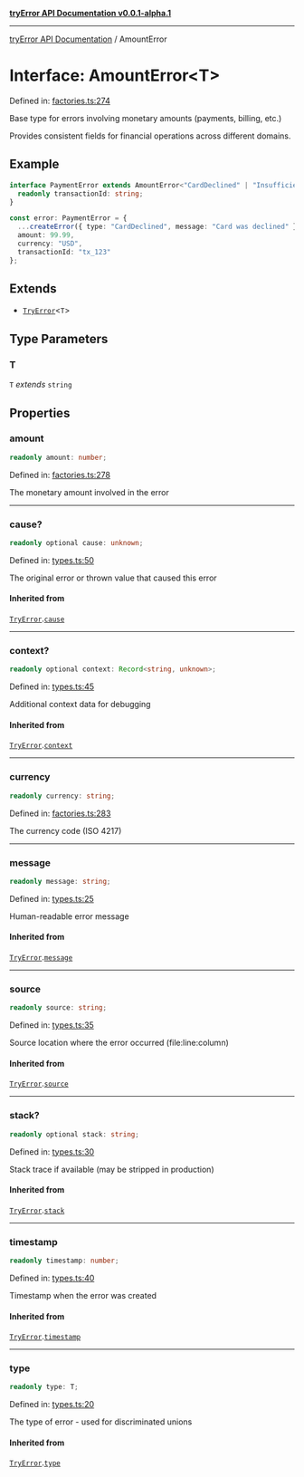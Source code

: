 [**tryError API Documentation v0.0.1-alpha.1**](../index.md)

***

[tryError API Documentation](../index.md) / AmountError

# Interface: AmountError\<T\>

Defined in: [factories.ts:274](https://github.com/oconnorjohnson/tryError/blob/e3ae0308069a4fba073f4543d527ad76373db795/src/factories.ts#L274)

Base type for errors involving monetary amounts (payments, billing, etc.)

Provides consistent fields for financial operations across different domains.

## Example

```typescript
interface PaymentError extends AmountError<"CardDeclined" | "InsufficientFunds"> {
  readonly transactionId: string;
}

const error: PaymentError = {
  ...createError({ type: "CardDeclined", message: "Card was declined" }),
  amount: 99.99,
  currency: "USD",
  transactionId: "tx_123"
};
```

## Extends

- [`TryError`](TryError.md)\<`T`\>

## Type Parameters

### T

`T` *extends* `string`

## Properties

### amount

```ts
readonly amount: number;
```

Defined in: [factories.ts:278](https://github.com/oconnorjohnson/tryError/blob/e3ae0308069a4fba073f4543d527ad76373db795/src/factories.ts#L278)

The monetary amount involved in the error

***

### cause?

```ts
readonly optional cause: unknown;
```

Defined in: [types.ts:50](https://github.com/oconnorjohnson/tryError/blob/e3ae0308069a4fba073f4543d527ad76373db795/src/types.ts#L50)

The original error or thrown value that caused this error

#### Inherited from

[`TryError`](TryError.md).[`cause`](TryError.md#cause)

***

### context?

```ts
readonly optional context: Record<string, unknown>;
```

Defined in: [types.ts:45](https://github.com/oconnorjohnson/tryError/blob/e3ae0308069a4fba073f4543d527ad76373db795/src/types.ts#L45)

Additional context data for debugging

#### Inherited from

[`TryError`](TryError.md).[`context`](TryError.md#context)

***

### currency

```ts
readonly currency: string;
```

Defined in: [factories.ts:283](https://github.com/oconnorjohnson/tryError/blob/e3ae0308069a4fba073f4543d527ad76373db795/src/factories.ts#L283)

The currency code (ISO 4217)

***

### message

```ts
readonly message: string;
```

Defined in: [types.ts:25](https://github.com/oconnorjohnson/tryError/blob/e3ae0308069a4fba073f4543d527ad76373db795/src/types.ts#L25)

Human-readable error message

#### Inherited from

[`TryError`](TryError.md).[`message`](TryError.md#message)

***

### source

```ts
readonly source: string;
```

Defined in: [types.ts:35](https://github.com/oconnorjohnson/tryError/blob/e3ae0308069a4fba073f4543d527ad76373db795/src/types.ts#L35)

Source location where the error occurred (file:line:column)

#### Inherited from

[`TryError`](TryError.md).[`source`](TryError.md#source)

***

### stack?

```ts
readonly optional stack: string;
```

Defined in: [types.ts:30](https://github.com/oconnorjohnson/tryError/blob/e3ae0308069a4fba073f4543d527ad76373db795/src/types.ts#L30)

Stack trace if available (may be stripped in production)

#### Inherited from

[`TryError`](TryError.md).[`stack`](TryError.md#stack)

***

### timestamp

```ts
readonly timestamp: number;
```

Defined in: [types.ts:40](https://github.com/oconnorjohnson/tryError/blob/e3ae0308069a4fba073f4543d527ad76373db795/src/types.ts#L40)

Timestamp when the error was created

#### Inherited from

[`TryError`](TryError.md).[`timestamp`](TryError.md#timestamp)

***

### type

```ts
readonly type: T;
```

Defined in: [types.ts:20](https://github.com/oconnorjohnson/tryError/blob/e3ae0308069a4fba073f4543d527ad76373db795/src/types.ts#L20)

The type of error - used for discriminated unions

#### Inherited from

[`TryError`](TryError.md).[`type`](TryError.md#type)
